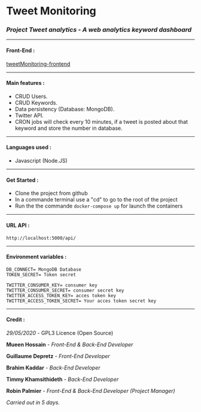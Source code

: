 # Tweet Monitoring
### *Project Tweet analytics - A web analytics keyword dashboard*

---
#### Front-End :
[tweetMonitoring-frontend](https://github.com/RobinPalmier/tweetMonitoring-frontend)

---
 #### Main features :
* CRUD Users.
* CRUD Keywords.
* Data persistency (Database: MongoDB).
* Twitter API.
* CRON jobs will check every 10 minutes, if a tweet is posted about that keyword and store the number in database.

---
#### Languages used :
* Javascript (Node.JS)

---
#### Get Started : &nbsp;
- Clone the project from github
- In a commande terminal use a "cd" to go to the root of the project
- Run the the commande `docker-compose up` for launch the containers

---
#### URL API : &nbsp;
``http://localhost:5000/api/``

---
#### Environment variables : &nbsp;
```
DB_CONNECT= MongoDB Database
TOKEN_SECRET= Token secret

TWITTER_CONSUMER_KEY= consumer key
TWITTER_CONSUMER_SECRET= consumer secret key
TWITTER_ACCESS_TOKEN_KEY= acces token key
TWITTER_ACCESS_TOKEN_SECRET= Your acces token secret key
```

---
#### Credit :
*29/05/2020* - GPL3 Licence (Open Source)


**Mueen Hossain** - *Front-End & Back-End Developer*
&nbsp;

**Guillaume Depretz** - *Front-End Developer*
&nbsp;

**Brahim Kaddar** - *Back-End Developer*
&nbsp;

**Timmy Khamsithideth** - *Back-End Developer*
&nbsp;

**Robin Palmier** - *Front-End & Back-End Developer* *(Project Manager)*
&nbsp;

*Carried out in 5 days.*
